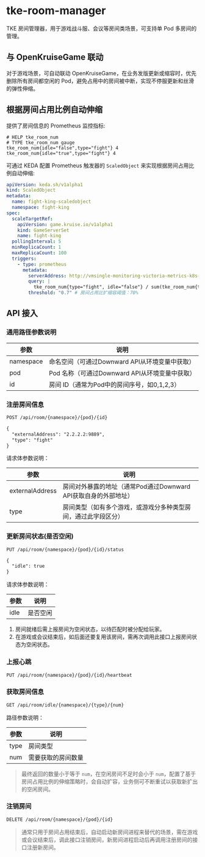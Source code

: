 # tke-room-manager

TKE 房间管理器，用于游戏战斗服、会议等房间类场景，可支持单 Pod 多房间的管理。

## 与 OpenKruiseGame 联动

对于游戏场景，可自动联动 OpenKruiseGame，在业务发版更新或缩容时，优先删除所有房间都空闲的 Pod，避免占用中的房间被中断，实现不停服更新和丝滑的弹性伸缩。

## 根据房间占用比例自动伸缩

提供了房间信息的 Prometheus 监控指标:

```promql
# HELP tke_room_num
# TYPE tke_room_num gauge
tke_room_num{idle="false",type="fight"} 4
tke_room_num{idle="true",type="fight"} 4
```

可通过 KEDA 配置 Prometheus 触发器的 `ScaledObject` 来实现根据房间占用比例自动伸缩:

```yaml
apiVersion: keda.sh/v1alpha1
kind: ScaledObject
metadata:
  name: fight-king-scaledobject
  namespace: fight-king
spec:
  scaleTargetRef:
    apiVersion: game.kruise.io/v1alpha1
    kind: GameServerSet
    name: fight-king
  pollingInterval: 5
  minReplicaCount: 1
  maxReplicaCount: 100
  triggers:
    - type: prometheus
      metadata:
        serverAddress: http://vmsingle-monitoring-victoria-metrics-k8s-stack.monitoring.svc.cluster.local:8429
        query: |
          tke_room_num{type="fight", idle="false"} / sum(tke_room_num{type="fight"})
        threshold: "0.7" # 房间占用比扩缩容阈值：70%

```

## API 接入

### 通用路径参数说明

| 参数      | 说明                                           |
| --------- | ---------------------------------------------- |
| namespace | 命名空间（可通过Downward API从环境变量中获取） |
| pod       | Pod 名称（可通过Downward API从环境变量中获取） |
| id        | 房间 ID（通常为Pod中的房间序号，如0,1,2,3）    |

### 注册房间信息

```txt
POST /api/room/{namespace}/{pod}/{id}

{
  "externalAddress": "2.2.2.2:9889",
  "type": "fight"
}
```

请求体参数说明：

| 参数            | 说明                                                            |
| --------------- | --------------------------------------------------------------- |
| externalAddress | 房间对外暴露的地址（通常Pod通过Downward API获取自身的外部地址） |
| type            | 房间类型（如有多个游戏，或游戏分多种类型房间，通过此字段区分）  |


### 更新房间状态(是否空闲)

```txt
PUT /api/room/{namespace}/{pod}/{id}/status

{
  "idle": true
}
```

请求体参数说明：

| 参数 | 说明     |
| ---- | -------- |
| idle | 是否空闲 |

1. 房间就绪后需上报房间为空闲状态，以待匹配时被分配给玩家。
2. 在游戏或会议结束后，如后面还要复用该房间，需再次调用此接口上报房间状态为空闲状态。

### 上报心跳

```txt
PUT /api/room/{namespace}/{pod}/{id}/heartbeat
```

### 获取房间信息

```txt
GET /api/room/idle/{namespace}/{type}/{num}
```

路径参数说明：

| 参数 | 说明                                                                           |
| ---- | ------------------------------------------------------------------------------ |
| type | 房间类型                                                                       |
| num  | 需要获取的房间数量 |


> 最终返回的数量小于等于 `num`，在空闲房间不足时会小于 `num`，配置了基于房间占用比例的伸缩策略时，会自动扩容，业务侧可不断重试以获取新扩出的空闲房间。

### 注销房间

```txt
DELETE /api/room/{namespace}/{pod}/{id}
```

> 通常只用于房间占用结束后，自动启动新房间进程来替代的场景，需在游戏或会议结束后，调此接口注销房间，新房间进程启动后再调用注册房间的接口注册新房间。
